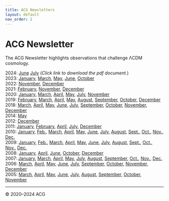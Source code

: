 ```yaml
---
title: ACG Newsletters
layout: default
nav_order: 2
---
```


# ACG Newsletter

The ACG Newsletter highlights observations that challenge ΛCDM cosmology.

2024: [June](./2024acg06newsletter.pdf) [July](./2024acg07newsletter.pdf) (*Click link to download the pdf document.*)  
2023: [January](./2023acg01newsletter.pdf), [March](./2023acg03newsletter.pdf), [May](./2023acg05newsletter.pdf), [June](./2023acg06newsletter.pdf), [October](./2023acg10newsletter.pdf)  
2022: [November](./2022acg11newsletter.pdf), [December](./2022acg12newsletter.pdf)  
2021: [February](./2021acg02newsletter.pdf), [November](./2021acg11newsletter.pdf), [December](./2021acg12newsletter.pdf)  
2020: [January](./2020acg01newsletter.pdf), [March](./2020acg03newsletter.pdf), [April](./2020acg04newsletter.pdf), [May](./2020acg05newsletter.pdf), [July](./2020acg07newsletter.pdf), [November](./2020acg11newsletter.pdf)  
2019: [February](./2019acg02newsletter.pdf), [March](./2019acg03newsletter.pdf), [April](./2019acg04newsletter.pdf), [May](./2019acg05newsletter.pdf), [August](./2019acg08newsletter.pdf), [September](./2019acg09newsletter.pdf), [October](./2019acg10newsletter.pdf), [December](./2019acg12newsletter.pdf)  
2018: [March](./2018acg03newsletter.pdf), [April](./2018acg04newsletter.pdf), [May](./2018acg05newsletter.pdf), [June](./2018acg06newsletter.pdf), [July](./2018acg07newsletter.pdf), [September](./2018acg09newsletter.pdf), [October](./2018acg10newsletter.pdf), [November](./2018acg11newsletter.pdf), [December](./2018acg12newsletter.pdf)  
2014: [May](./2014acg05newsletter.pdf)  
2012: [December](./2012acg12newsletter.pdf)  
2011: [January](./2011acg01newsletter.pdf), [February](./2011acg02newsletter.pdf), [April](./2011acg04newsletter.pdf), [July](./2011acg07newsletter.pdf), [December](./2011acg12newsletter.pdf)  
2010: [January](./2010acg01newsletter.pdf), [Feb.](./2010acg02newsletter.pdf), [March](./2010acg03newsletter.pdf), [April](./2010acg04newsletter.pdf), [May](./2010acg05newsletter.pdf), [June](./2010acg06newsletter.pdf), [July](./2010acg07newsletter.pdf), [August](./2010acg08newsletter.pdf), [Sept.](./2010acg09newsletter.pdf), [Oct.](./2010acg10newsletter.pdf), [Nov.](./2010acg11newsletter.pdf), [Dec.](./2010acg12newsletter.pdf)  
2009: [January](./2009acg01newsletter.pdf), [Feb.](./2009acg02newsletter.pdf), [March](./2009acg03newsletter.pdf), [April](./2009acg04newsletter.pdf), [May](./2009acg05newsletter.pdf), [June](./2009acg06newsletter.pdf), [July](./2009acg07newsletter.pdf), [August](./2009acg08newsletter.pdf), [Sept.](./2009acg09newsletter.pdf), [Oct.](./2009acg10newsletter.pdf), [Nov.](./2009acg11newsletter.pdf), [Dec.](./2009acg12newsletter.pdf)  
2008: [January](./2008acg01newsletter.pdf), [April](./2008acg04newsletter.pdf), [June](./2008acg06newsletter.pdf), [October](./2008acg10newsletter.pdf), [December](./2008acg12newsletter.pdf)  
2007: [January](./2007acg01newsletter.pdf), [March](./2007acg03newsletter.pdf), [April](./2007acg04newsletter.pdf), [May](./2007acg05newsletter.pdf), [July](./2007acg07newsletter.pdf), [August](./2007acg08newsletter.pdf), [September](./2007acg09newsletter.pdf), [Oct.](./2007acg10newsletter.pdf), [Nov.](./2007acg11newsletter.pdf), [Dec.](./2007acg12newsletter.pdf)  
2006: [March](./2006acg03newsletter.pdf), [April](./2006acg04newsletter.pdf), [May](./2006acg05newsletter.pdf), [June](./2006acg06newsletter.pdf), [July](./2006acg07newsletter.pdf), [September](./2006acg09newsletter.pdf), [October](./2006acg10newsletter.pdf), [November](./2006acg11newsletter.pdf), [December](./2006acg12newsletter.pdf)  
2005: [March](./2005acg03newsletter.pdf), [April](./2005acg04newsletter.pdf), [May](./2005acg05newsletter.pdf), [June](./2005acg03newsletter.pdf), [July](./2005acg07newsletter.pdf), [August](./2005acg08newsletter.pdf), [September](./2005acg09newsletter.pdf), [October](./2005acg10newsletter.pdf), [November](./2005acg11newsletter.pdf)

---

© 2020–2024 ACG
